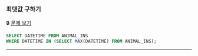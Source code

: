 ### 최댓값 구하기

🔒 [문제 보기](https://school.programmers.co.kr/learn/courses/30/lessons/59415)

```SQL
SELECT DATETIME FROM ANIMAL_INS 
WHERE DATETIME IN (SELECT MAX(DATETIME) FROM ANIMAL_INS);


```

------
